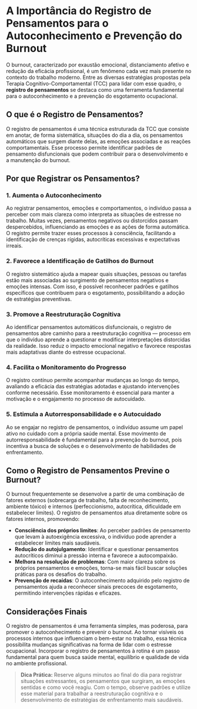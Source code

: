 
# A Importância do Registro de Pensamentos para o Autoconhecimento e Prevenção do Burnout

O burnout, caracterizado por exaustão emocional, distanciamento afetivo e redução da eficácia profissional, é um fenômeno cada vez mais presente no contexto do trabalho moderno. Entre as diversas estratégias propostas pela Terapia Cognitivo-Comportamental (TCC) para lidar com esse quadro, o **registro de pensamentos** se destaca como uma ferramenta fundamental para o autoconhecimento e a prevenção do esgotamento ocupacional.

## O que é o Registro de Pensamentos?

O registro de pensamentos é uma técnica estruturada da TCC que consiste em anotar, de forma sistemática, situações do dia a dia, os pensamentos automáticos que surgem diante delas, as emoções associadas e as reações comportamentais. Esse processo permite identificar padrões de pensamento disfuncionais que podem contribuir para o desenvolvimento e a manutenção do burnout.

## Por que Registrar os Pensamentos?

### 1. **Aumenta o Autoconhecimento**

Ao registrar pensamentos, emoções e comportamentos, o indivíduo passa a perceber com mais clareza como interpreta as situações de estresse no trabalho. Muitas vezes, pensamentos negativos ou distorcidos passam despercebidos, influenciando as emoções e as ações de forma automática. O registro permite trazer esses processos à consciência, facilitando a identificação de crenças rígidas, autocríticas excessivas e expectativas irreais.

### 2. **Favorece a Identificação de Gatilhos do Burnout**

O registro sistemático ajuda a mapear quais situações, pessoas ou tarefas estão mais associadas ao surgimento de pensamentos negativos e emoções intensas. Com isso, é possível reconhecer padrões e gatilhos específicos que contribuem para o esgotamento, possibilitando a adoção de estratégias preventivas.

### 3. **Promove a Reestruturação Cognitiva**

Ao identificar pensamentos automáticos disfuncionais, o registro de pensamentos abre caminho para a reestruturação cognitiva — processo em que o indivíduo aprende a questionar e modificar interpretações distorcidas da realidade. Isso reduz o impacto emocional negativo e favorece respostas mais adaptativas diante do estresse ocupacional.

### 4. **Facilita o Monitoramento do Progresso**

O registro contínuo permite acompanhar mudanças ao longo do tempo, avaliando a eficácia das estratégias adotadas e ajustando intervenções conforme necessário. Esse monitoramento é essencial para manter a motivação e o engajamento no processo de autocuidado.

### 5. **Estimula a Autorresponsabilidade e o Autocuidado**

Ao se engajar no registro de pensamentos, o indivíduo assume um papel ativo no cuidado com a própria saúde mental. Esse movimento de autorresponsabilidade é fundamental para a prevenção do burnout, pois incentiva a busca de soluções e o desenvolvimento de habilidades de enfrentamento.

## Como o Registro de Pensamentos Previne o Burnout?

O burnout frequentemente se desenvolve a partir de uma combinação de fatores externos (sobrecarga de trabalho, falta de reconhecimento, ambiente tóxico) e internos (perfeccionismo, autocrítica, dificuldade em estabelecer limites). O registro de pensamentos atua diretamente sobre os fatores internos, promovendo:

- **Consciência dos próprios limites**: Ao perceber padrões de pensamento que levam à autoexigência excessiva, o indivíduo pode aprender a estabelecer limites mais saudáveis.
- **Redução do autojulgamento**: Identificar e questionar pensamentos autocríticos diminui a pressão interna e favorece a autocompaixão.
- **Melhora na resolução de problemas**: Com maior clareza sobre os próprios pensamentos e emoções, torna-se mais fácil buscar soluções práticas para os desafios do trabalho.
- **Prevenção de recaídas**: O autoconhecimento adquirido pelo registro de pensamentos ajuda a reconhecer sinais precoces de esgotamento, permitindo intervenções rápidas e eficazes.

## Considerações Finais

O registro de pensamentos é uma ferramenta simples, mas poderosa, para promover o autoconhecimento e prevenir o burnout. Ao tornar visíveis os processos internos que influenciam o bem-estar no trabalho, essa técnica possibilita mudanças significativas na forma de lidar com o estresse ocupacional. Incorporar o registro de pensamentos à rotina é um passo fundamental para quem busca saúde mental, equilíbrio e qualidade de vida no ambiente profissional.

> **Dica Prática:** Reserve alguns minutos ao final do dia para registrar situações estressantes, os pensamentos que surgiram, as emoções sentidas e como você reagiu. Com o tempo, observe padrões e utilize esse material para trabalhar a reestruturação cognitiva e o desenvolvimento de estratégias de enfrentamento mais saudáveis.
```
